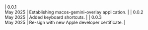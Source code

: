 | 0.0.1<br>May 2025 | Establishing macos-gemini-overlay application. |
| 0.0.2<br>May 2025 | Added keyboard shortcuts. |
| 0.0.3<br>May 2025 | Re-sign with new Apple developer certificate. |